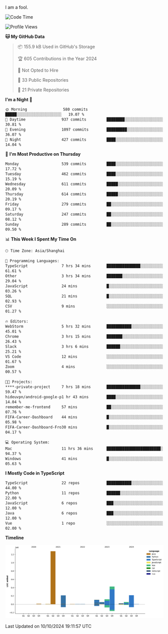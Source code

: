I am a fool.

<!--START_SECTION:waka-->
![Code Time](http://img.shields.io/badge/Code%20Time-1%2C901%20hrs%2018%20mins-blue)

![Profile Views](http://img.shields.io/badge/Profile%20Views-0-blue)

**🐱 My GitHub Data** 

> 📦 155.9 kB Used in GitHub's Storage 
 > 
> 🏆 605 Contributions in the Year 2024
 > 
> 🚫 Not Opted to Hire
 > 
> 📜 33 Public Repositories 
 > 
> 🔑 21 Private Repositories 
 > 
**I'm a Night 🦉** 

```text
🌞 Morning                580 commits         █████░░░░░░░░░░░░░░░░░░░░   19.07 % 
🌆 Daytime                937 commits         ████████░░░░░░░░░░░░░░░░░   30.81 % 
🌃 Evening                1097 commits        █████████░░░░░░░░░░░░░░░░   36.07 % 
🌙 Night                  427 commits         ████░░░░░░░░░░░░░░░░░░░░░   14.04 % 
```
📅 **I'm Most Productive on Thursday** 

```text
Monday                   539 commits         ████░░░░░░░░░░░░░░░░░░░░░   17.72 % 
Tuesday                  462 commits         ████░░░░░░░░░░░░░░░░░░░░░   15.19 % 
Wednesday                611 commits         █████░░░░░░░░░░░░░░░░░░░░   20.09 % 
Thursday                 614 commits         █████░░░░░░░░░░░░░░░░░░░░   20.19 % 
Friday                   279 commits         ██░░░░░░░░░░░░░░░░░░░░░░░   09.17 % 
Saturday                 247 commits         ██░░░░░░░░░░░░░░░░░░░░░░░   08.12 % 
Sunday                   289 commits         ██░░░░░░░░░░░░░░░░░░░░░░░   09.50 % 
```


📊 **This Week I Spent My Time On** 

```text
🕑︎ Time Zone: Asia/Shanghai

💬 Programming Languages: 
TypeScript               7 hrs 34 mins       ███████████████░░░░░░░░░░   61.61 % 
Other                    3 hrs 34 mins       ███████░░░░░░░░░░░░░░░░░░   29.04 % 
JavaScript               24 mins             █░░░░░░░░░░░░░░░░░░░░░░░░   03.26 % 
SQL                      21 mins             █░░░░░░░░░░░░░░░░░░░░░░░░   02.93 % 
CSV                      9 mins              ░░░░░░░░░░░░░░░░░░░░░░░░░   01.27 % 

🔥 Editors: 
WebStorm                 5 hrs 32 mins       ███████████░░░░░░░░░░░░░░   45.01 % 
Chrome                   3 hrs 15 mins       ███████░░░░░░░░░░░░░░░░░░   26.43 % 
Slack                    3 hrs 6 mins        ██████░░░░░░░░░░░░░░░░░░░   25.21 % 
VS Code                  12 mins             ░░░░░░░░░░░░░░░░░░░░░░░░░   01.67 % 
Zoom                     4 mins              ░░░░░░░░░░░░░░░░░░░░░░░░░   00.57 % 

🐱‍💻 Projects: 
****-private-project     7 hrs 18 mins       ███████████████░░░░░░░░░░   59.47 % 
hideuvpn/android-google-p1 hr 43 mins        ████░░░░░░░░░░░░░░░░░░░░░   14.04 % 
remember-me-frontend     57 mins             ██░░░░░░░░░░░░░░░░░░░░░░░   07.76 % 
FIFA-Career-Dashboard    44 mins             █░░░░░░░░░░░░░░░░░░░░░░░░   05.98 % 
FIFA-Career-Dashboard-Fro30 mins             █░░░░░░░░░░░░░░░░░░░░░░░░   04.17 % 

💻 Operating System: 
Mac                      11 hrs 36 mins      ████████████████████████░   94.37 % 
Windows                  41 mins             █░░░░░░░░░░░░░░░░░░░░░░░░   05.63 % 
```

**I Mostly Code in TypeScript** 

```text
TypeScript               22 repos            ███████████░░░░░░░░░░░░░░   44.00 % 
Python                   11 repos            ██████░░░░░░░░░░░░░░░░░░░   22.00 % 
JavaScript               6 repos             ███░░░░░░░░░░░░░░░░░░░░░░   12.00 % 
Java                     6 repos             ███░░░░░░░░░░░░░░░░░░░░░░   12.00 % 
Vue                      1 repo              ░░░░░░░░░░░░░░░░░░░░░░░░░   02.00 % 
```



**Timeline**

![Lines of Code chart](https://raw.githubusercontent.com/VeejaLiu/VeejaLiu/master/assets/bar_graph.png)


 Last Updated on 10/10/2024 19:11:57 UTC
<!--END_SECTION:waka-->
